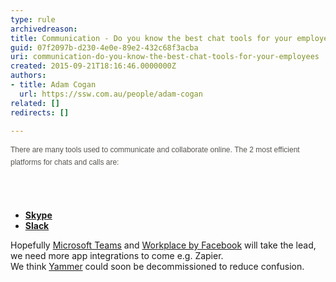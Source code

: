 ```yaml
---
type: rule
archivedreason: 
title: Communication - Do you know the best chat tools for your employees?
guid: 07f2097b-d230-4e0e-89e2-432c68f3acba
uri: communication-do-you-know-the-best-chat-tools-for-your-employees
created: 2015-09-21T18:16:46.0000000Z
authors:
- title: Adam Cogan
  url: https://ssw.com.au/people/adam-cogan
related: []
redirects: []

---
```



<p style="margin-bottom&#58;17px;color&#58;#585651;font-family&#58;verdana, arial, sans-serif;font-size&#58;12px;line-height&#58;19.8px;">There are many tools used to communicate and collaborate online.&#160;<span style="line-height&#58;19.8px;">The 2 most efficient platforms for chats and calls&#160;are&#58;​​​</span></p> 
<br><excerpt class='endintro'></excerpt><br>
<ul><li>
      <a href="https&#58;//www.skype.com/" target="_blank"><b>Skype</b></a><br></li><li>
      <b><a href="https&#58;//slack.com/" target="_blank">Slack​</a></b><br></li></ul><div>Hopefully&#160;<a href="https&#58;//teams.microsoft.com/">Microsoft Teams</a>&#160;and&#160;<a href="https&#58;//workplace.fb.com/">Workplace by Facebook</a>&#160;will take the lead, we need more app integrations to come e.g. Zapier.</div><div>We think <a href="https&#58;//www.yammer.com/">Yammer​</a>&#160;could soon be decommissioned to reduce confusion.<br><br></div>



